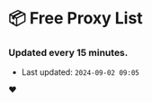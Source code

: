 # :package: Free Proxy List
### Updated every 15 minutes.

- Last updated: `2024-09-02 09:05`

:heart:

